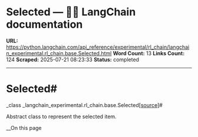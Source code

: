 # Selected — 🦜🔗 LangChain  documentation

**URL:** https://python.langchain.com/api_reference/experimental/rl_chain/langchain_experimental.rl_chain.base.Selected.html
**Word Count:** 13
**Links Count:** 124
**Scraped:** 2025-07-21 08:23:33
**Status:** completed

---

# Selected\#

_class _langchain\_experimental.rl\_chain.base.Selected[\[source\]](https://python.langchain.com/api_reference/_modules/langchain_experimental/rl_chain/base.html#Selected)\#     

Abstract class to represent the selected item.

__On this page